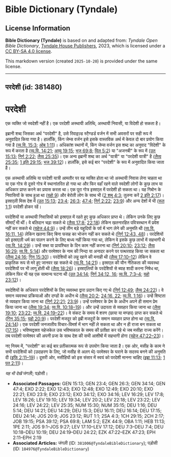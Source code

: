 # Bible Dictionary (Tyndale)

## License Information

**Bible Dictionary (Tyndale)** is based on and adapted from: _Tyndale Open Bible Dictionary_, [Tyndale House Publishers](https://tyndaleopenresources.com/), 2023, which is licensed under a [CC BY-SA 4.0 license](https://creativecommons.org/licenses/by-sa/4.0/legalcode.en).

This markdown version (created `2025-10-20`) is provided under the same license.



--------------------------------

## परदेशी (id: 381480)

परदेशी
======

एक व्यक्ति जो स्वदेशी नहीं है। एक परदेशी अस्थायी अतिथि, अस्थायी निवासी, या विदेशी हो सकता है।

इब्रानी शब्द जिसका अर्थ "परदेशी" है, उसे रिवाइज़्ड स्टैण्डर्ड वर्जन में सभी अवसरों पर सही रूप में अनुवादित किया गया है। हालाँकि, किंग जेम्स वर्जन इसे इसके वास्तविक अर्थ में केवल दो बार प्रयोग किया गया है ([व्य.वि. 15:3](https://ref.ly/Deut15:3); [ओब 1:11](https://ref.ly/Obad1:11))। अधिकांश स्थानों में, किंग जेम्स वर्जन इस शब्द का अनुवाद "विदेशी" के रूप में करता है ([व्य.वि. 14:21](https://ref.ly/Deut14:21); [अय्यू 19:15](https://ref.ly/Job19:15); [भज 69:8](https://ref.ly/Ps69:8); [विल 5:2](https://ref.ly/Lam5:2)) या "अजनबी" के रूप में ([उत् 15:13](https://ref.ly/Gen15:13); [निर्ग 2:22](https://ref.ly/Exod2:22); [लैव्य 25:35](https://ref.ly/Lev25:35))। एक अन्य इब्रानी शब्द का अर्थ "यात्री" या "परदेशी यात्री" है ([लैव्य 25:35](https://ref.ly/Lev25:35); [1 इति 29:15](https://ref.ly/1Chr29:15); [भज 39:12](https://ref.ly/Ps39:12))। हालाँकि, इसे कई बार "परदेशी" के रूप में अनुवादित किया जाता है।

एक अस्थायी अतिथि या परदेशी यात्री आमतौर पर वह व्यक्ति होता था जो अस्थायी निवास लेना चाहता था या एक गोत्र से दूसरे गोत्र में स्थानांतरित हो गया था और फिर वहाँ रहने वाले स्वदेशी लोगों के कुछ लाभ या अधिकार प्राप्त करने का प्रयास करता था। एक पूरा गोत्र इस्राएल में परदेशी हो सकता था। यह गिबोन के निवासियों के साथ हुआ था ([यहो 9](https://ref.ly/Josh9:1-Josh9:27)) और बेरोती लोग के साथ भी ([2 शमू 4:3](https://ref.ly/2Sam4:3); तुलना करें [2 इति 2:17](https://ref.ly/2Chr2:17))। इस्राएली मिस्र देश में ([उत् 15:13](https://ref.ly/Gen15:13); [23:4](https://ref.ly/Gen23:4); [26:3](https://ref.ly/Gen26:3); [47:4](https://ref.ly/Gen47:4); [निर्ग 2:22](https://ref.ly/Exod2:22); [23:9](https://ref.ly/Exod23:9)) और अन्य देशों में भी ([रूत 1:1](https://ref.ly/Ruth1:1)) परदेशी होकर रहें।

परदेशियों या अस्थायी निवासियों को इस्राएल में रहते हुए कुछ अधिकार प्राप्त थे। लेकिन उनके लिए कुछ सीमाएँ भी थीं। वे बलिदान चढ़ा सकते थे ([लैव्य 17:8](https://ref.ly/Lev17:8); [22:18](https://ref.ly/Lev22:18)) लेकिन खतनारहित पवित्रस्थान में प्रवेश नहीं कर सकते थे ([यहेज 44:9](https://ref.ly/Ezek44:9))। उन्हें तीन बड़े यहूदियों के पर्व में भाग लेने की अनुमति थी ([व्य.वि. 16:11, 14](https://ref.ly/Deut16:11,Deut16:14)) लेकिन खतना किए बिना फसह का भोजन नहीं कर सकते थे ([निर्ग 12:43, 48](https://ref.ly/Exod12:43,Exod12:48))। परदेशियों को इस्राएली धर्म का पालन करने के लिए बाध्य नहीं किया गया था, लेकिन वे इसके कुछ लाभों में सहभागी थे ([व्य.वि. 14:29](https://ref.ly/Deut14:29))। उन्हें सब्त या प्रायश्चित के दिन काम नहीं करना था ([निर्ग 20:10](https://ref.ly/Exod20:10); [23:12](https://ref.ly/Exod23:12); [लैव्य 16:29](https://ref.ly/Lev16:29); [व्य.वि. 5:14](https://ref.ly/Deut5:14)) और परमेश्वर के नाम की निन्दा या अनादर करने पर पत्थरवाह किया जा सकता था ([लैव्य 24:16](https://ref.ly/Lev24:16); [गिन 15:30](https://ref.ly/Num15:30))। परदेशियों को लहू खाने की मनाही थी ([लैव्य 17:10–12](https://ref.ly/Lev17:10-Lev17:12)) लेकिन वे प्राकृतिक रूप से मरे हुए जानवर खा सकते थे ([व्य.वि. 14:21](https://ref.ly/Deut14:21))। इस्राएल की यौन नैतिकता की व्यवस्था परदेशियों पर भी लागू होती थी ([लैव्य 18:26](https://ref.ly/Lev18:26))। इस्राएलियों के परदेशियों से ब्याह शादी करना निषेध था, लेकिन फिर भी यह एक सामान्य घटना थी ([उत् 34:14](https://ref.ly/Gen34:14); [निर्ग 34:12, 16](https://ref.ly/Exod34:12,Exod34:16); [व्य.वि. 7:3–4](https://ref.ly/Deut7:3-Deut7:4); [यहो 23:12](https://ref.ly/Josh23:12))।

स्वदेशियों के अधिकार परदेशियों के लिए व्यवस्था द्वारा प्रदान किए गए थे ([निर्ग 12:49](https://ref.ly/Exod12:49); [लैव्य 24:22](https://ref.ly/Lev24:22))। वे समान व्यवस्था प्रक्रियाओं और दण्डों के अधीन थे ([लैव्य 20:2](https://ref.ly/Lev20:2); [24:16, 22](https://ref.ly/Lev24:16,Lev24:22); [व्य.वि. 1:16](https://ref.ly/Deut1:16))। उन्हें शिष्टता से व्यवहार किया जाना था ([निर्ग 22:21](https://ref.ly/Exod22:21); [23:9](https://ref.ly/Exod23:9))। उन्हें परमेश्वर के प्रेम के अधीन अपने ही समान प्रेम किया जाना था ([लैव्य 19:34](https://ref.ly/Lev19:34); [व्य.वि. 10:18–19](https://ref.ly/Deut10:18-Deut10:19))। और उन्हें उदारता से व्यवहार किया जाना था ([लैव्य 19:10](https://ref.ly/Lev19:10); [23:22](https://ref.ly/Lev23:22); [व्य.वि. 24:19–22](https://ref.ly/Deut24:19-Deut24:22))। वे संकट के समय में शरण (छाया या मण्डप) प्राप्त कर सकते थे ([गिन 35:15](https://ref.ly/Num35:15); [यहो 20:9](https://ref.ly/Josh20:9))। परदेशी मजदूर को इब्री मजदूरों के समान व्यवहार प्राप्त होना था ([व्य.वि. 24:14](https://ref.ly/Deut24:14))। एक परदेशी जनजातीय विचार\-विमर्श में भाग नहीं ले सकता था और न ही राजा बन सकता था ([17:15](https://ref.ly/Deut17:15))। भविष्यद्वक्ता यहेजकेल उस भविष्यकाल के समय की प्रतीक्षा कर रहे थे जब मसीहा राज्य करेंगे। तब परदेशी परमेश्वर की अपनी प्रजा के साथ देश की सभी आशीषों में सहभागी होगा ([यहेज 47:22–23](https://ref.ly/Ezek47:22-Ezek47:23))।

नए नियम में, "परदेशी" का कई बार प्रतीकात्मक रूप से उपयोग किया जाता है। एक ओर, मसीह के काम ने सभी परदेशियों को (उदाहरण के लिए, जो मसीह से अलग थे) परमेश्वर के घराने के सदस्य बनने की अनुमति दी ([इफि 2:11–19](https://ref.ly/Eph2:11-Eph2:19))। दूसरी ओर, मसीहियों को इस संसार में स्वयं को परदेशी मानना चाहिए ([इब्रा 11:13](https://ref.ly/Heb11:13); [1 पत 2:11](https://ref.ly/1Pet2:11))।

*यह भी देखें* जंगली; पड़ोसी।

* **Associated Passages:** GEN 15:13; GEN 23:4; GEN 26:3; GEN 34:14; GEN 47:4; EXO 2:22; EXO 12:43; EXO 12:48; EXO 12:49; EXO 20:10; EXO 22:21; EXO 23:9; EXO 23:12; EXO 34:12; EXO 34:16; LEV 16:29; LEV 17:8; LEV 18:26; LEV 19:10; LEV 19:34; LEV 20:2; LEV 22:18; LEV 23:22; LEV 24:16; LEV 24:22; LEV 25:35; NUM 15:30; NUM 35:15; DEU 1:16; DEU 5:14; DEU 14:21; DEU 14:29; DEU 15:3; DEU 16:11; DEU 16:14; DEU 17:15; DEU 24:14; JOS 20:9; JOS 23:12; RUT 1:1; 2SA 4:3; 1CH 29:15; 2CH 2:17; JOB 19:15; PSA 39:12; PSA 69:8; LAM 5:2; EZK 44:9; OBA 1:11; HEB 11:13; 1PE 2:11; JOS 9:1–JOS 9:27; LEV 17:10–LEV 17:12; DEU 7:3–DEU 7:4; DEU 10:18–DEU 10:19; DEU 24:19–DEU 24:22; EZK 47:22–EZK 47:23; EPH 2:11–EPH 2:19
* **Associated Articles:** जंगली (ID: `381006@TyndaleBibleDictionary`); पड़ोसी (ID: `184976@TyndaleBibleDictionary`)

